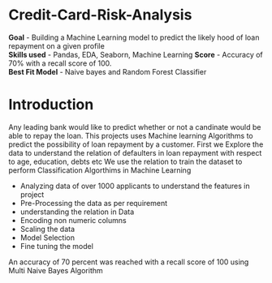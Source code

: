 # Credit-Card-Risk-Analysis
**Goal** - Building a Machine Learning model to predict the likely hood of loan repayment on a given profile  <br />
**Skills used** - Pandas, EDA, Seaborn, Machine Learning
**Score**  - Accuracy of 70% with a recall score of 100. <br />
**Best Fit Model**  - Naive bayes and Random Forest Classifier  <br />
# Introduction
Any leading bank would like to predict whether or not a candinate would be able to repay the loan. 
This projects uses Machine learning Algorithms to predict the possibility of loan repayment by a customer. 
First we Explore the data to understand the relation of defaulters in loan repayment with respect to age, education, debts etc
We use the relation to train the dataset to perform Classification Algorthims in Machine Learning
* Analyzing data of over 1000 applicants to understand the features in project 
* Pre-Processing the data as per requirement
* understanding the relation in Data
* Encoding non numeric columns
* Scaling the data
* Model Selection
* Fine tuning the model  <br />


An accuracy of 70 percent was reached with a recall score of 100 using Multi Naive Bayes Algorithm

